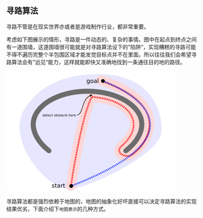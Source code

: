 ## 寻路算法

寻路不管是在现实世界亦或者是游戏制作行业，都非常重要。

考虑如下图展示的情形，寻路是一件动态的、复杂的事情。图中在起点到终点之间有一道围墙，这道围墙很可能就是对寻路算法设下的”陷阱“，实现糟糕的寻路可能不得不遍历完整个半包围区域才能发觉目标点并不在里面。所以往往我们会希望寻路算法会有”远见“能力，这样就能即快又准确地找到一条通往目的地的路径。

![寻路展示](../../images/routing.jpg)

寻路算法都是强烈依赖于地图的，地图的抽象化好坏直接可以决定寻路算法的实现结果优劣，下面介绍下```地图表示```的几种方式。